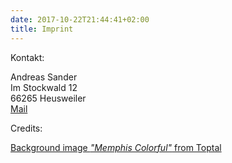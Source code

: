 ```yaml
---
date: 2017-10-22T21:44:41+02:00
title: Imprint
---
```


Kontakt:

Andreas Sander<br>
Im Stockwald 12<br>
66265 Heusweiler<br>
<a href="mailto:blog@andi1984.de">Mail</a>

Credits:

[Background image _"Memphis Colorful"_ from Toptal](https://www.toptal.com/designers/subtlepatterns/memphis-colorful/)